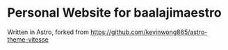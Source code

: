 # Personal Website for baalajimaestro

Written in Astro, forked from https://github.com/kevinwong865/astro-theme-vitesse
